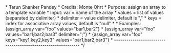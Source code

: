 <?php

/*
 * Smarty plugin
 * -------------------------------------------------------------
 * Type:     function
 * Name:     assign_array
 * Version:  1.1
 * Author:   Jens Lehmann <jenslehmann@goldmail.de>
 *           Tarun Shanker Pandey <tarun@kemuri.in>
 * Credits:  Monte Ohrt <monte@ohrt.com>
 * Purpose:  assign an array to a template variable
 * Input:    var       =  name of the array
 *           values    =  list of values (separated by delimiter)
 *           delimiter =  value delimiter, default is ","
 *           keys      =  index for associative array values, default is "null"
 *
 * Examples: {assign_array var="foo" values="bar1,bar2"}
 *           {assign_array var="foo" values="bar1;bar2;bar3" delimiter=";"}
 *           {assign_array var="foo" keys="key1,key2,key3" values="bar1,bar2,bar3"}
 * -------------------------------------------------------------
 */
